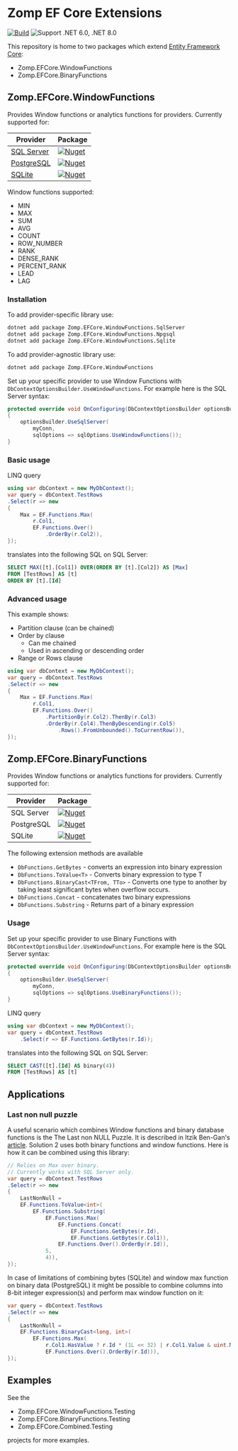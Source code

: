 # Zomp EF Core Extensions

[![Build](https://github.com/zompinc/efcore-extensions/actions/workflows/build.yml/badge.svg)](https://github.com/zompinc/efcore-extensions/actions/workflows/build.yml)
![Support .NET 6.0, .NET 8.0](https://img.shields.io/badge/dotnet%20version-net6.0,net8.0-blue)

This repository is home to two packages which extend [Entity Framework Core](https://github.com/dotnet/efcore):

- Zomp.EFCore.WindowFunctions
- Zomp.EFCore.BinaryFunctions

## Zomp.EFCore.WindowFunctions

Provides Window functions or analytics functions for providers. Currently supported for:

| Provider                                                                                         | Package                                                                                                                                                |
| ------------------------------------------------------------------------------------------------ | ------------------------------------------------------------------------------------------------------------------------------------------------------ |
| [SQL Server](https://docs.microsoft.com/en-us/sql/t-sql/queries/select-over-clause-transact-sql) | [![Nuget](https://img.shields.io/nuget/v/Zomp.EFCore.WindowFunctions.SqlServer)](https://www.nuget.org/packages/Zomp.EFCore.WindowFunctions.SqlServer) |
| [PostgreSQL](https://www.postgresql.org/docs/current/tutorial-window.html)                       | [![Nuget](https://img.shields.io/nuget/v/Zomp.EFCore.WindowFunctions.Npgsql)](https://www.nuget.org/packages/Zomp.EFCore.WindowFunctions.Npgsql)       |
| [SQLite](https://www.sqlite.org/windowfunctions.html)                                            | [![Nuget](https://img.shields.io/nuget/v/Zomp.EFCore.WindowFunctions.Sqlite)](https://www.nuget.org/packages/Zomp.EFCore.WindowFunctions.Sqlite)       |

Window functions supported:

- MIN
- MAX
- SUM
- AVG
- COUNT
- ROW_NUMBER
- RANK
- DENSE_RANK
- PERCENT_RANK
- LEAD
- LAG

### Installation

To add provider-specific library use:

```sh
dotnet add package Zomp.EFCore.WindowFunctions.SqlServer
dotnet add package Zomp.EFCore.WindowFunctions.Npgsql
dotnet add package Zomp.EFCore.WindowFunctions.Sqlite
```

To add provider-agnostic library use:

```sh
dotnet add package Zomp.EFCore.WindowFunctions
```

Set up your specific provider to use Window Functions with `DbContextOptionsBuilder.UseWindowFunctions`. For example here is the SQL Server syntax:

```cs
protected override void OnConfiguring(DbContextOptionsBuilder optionsBuilder)
{
    optionsBuilder.UseSqlServer(
        myConn,
        sqlOptions => sqlOptions.UseWindowFunctions());
}
```

### Basic usage

LINQ query

```cs
using var dbContext = new MyDbContext();
var query = dbContext.TestRows
.Select(r => new
{
    Max = EF.Functions.Max(
        r.Col1,
        EF.Functions.Over()
            .OrderBy(r.Col2)),
});
```

translates into the following SQL on SQL Server:

```sql
SELECT MAX([t].[Col1]) OVER(ORDER BY [t].[Col2]) AS [Max]
FROM [TestRows] AS [t]
ORDER BY [t].[Id]
```

### Advanced usage

This example shows:

- Partition clause (can be chained)
- Order by clause
  - Can me chained
  - Used in ascending or descending order
- Range or Rows clause

```cs
using var dbContext = new MyDbContext();
var query = dbContext.TestRows
.Select(r => new
{
    Max = EF.Functions.Max(
        r.Col1,
        EF.Functions.Over()
            .PartitionBy(r.Col2).ThenBy(r.Col3)
            .OrderBy(r.Col4).ThenByDescending(r.Col5)
                .Rows().FromUnbounded().ToCurrentRow()),
});
```

## Zomp.EFCore.BinaryFunctions

Provides Window functions or analytics functions for providers. Currently supported for:

| Provider   | Package                                                                                                                                                |
| ---------- | ------------------------------------------------------------------------------------------------------------------------------------------------------ |
| SQL Server | [![Nuget](https://img.shields.io/nuget/v/Zomp.EFCore.BinaryFunctions.SqlServer)](https://www.nuget.org/packages/Zomp.EFCore.BinaryFunctions.SqlServer) |
| PostgreSQL | [![Nuget](https://img.shields.io/nuget/v/Zomp.EFCore.BinaryFunctions.Npgsql)](https://www.nuget.org/packages/Zomp.EFCore.BinaryFunctions.Npgsql)       |
| SQLite     | [![Nuget](https://img.shields.io/nuget/v/Zomp.EFCore.BinaryFunctions.Sqlite)](https://www.nuget.org/packages/Zomp.EFCore.BinaryFunctions.Sqlite)       |

The following extension methods are available

- `DbFunctions.GetBytes` - converts an expression into binary expression
- `DbFunctions.ToValue<T>` - Converts binary expression to type T
- `DbFunctions.BinaryCast<TFrom, TTo>` - Converts one type to another by taking least significant bytes when overflow occurs.
- `DbFunctions.Concat` - concatenates two binary expressions
- `DbFunctions.Substring` - Returns part of a binary expression

### Usage

Set up your specific provider to use Binary Functions with `DbContextOptionsBuilder.UseWindowFunctions`. For example here is the SQL Server syntax:

```cs
protected override void OnConfiguring(DbContextOptionsBuilder optionsBuilder)
{
    optionsBuilder.UseSqlServer(
        myConn,
        sqlOptions => sqlOptions.UseBinaryFunctions());
}
```

LINQ query

```cs
using var dbContext = new MyDbContext();
var query = dbContext.TestRows
    .Select(r => EF.Functions.GetBytes(r.Id));
```

translates into the following SQL on SQL Server:

```sql
SELECT CAST([t].[Id] AS binary(4))
FROM [TestRows] AS [t]
```

## Applications

### Last non null puzzle

A useful scenario which combines Window functions and binary database functions is the The Last non NULL Puzzle. It is described in Itzik Ben-Gan's [article](https://www.itprotoday.com/sql-server/last-non-null-puzzle). Solution 2 uses both binary functions and window functions. Here is how it can be combined using this library:

```cs
// Relies on Max over binary.
// Currently works with SQL Server only.
var query = dbContext.TestRows
.Select(r => new
{
    LastNonNull =
    EF.Functions.ToValue<int>(
        EF.Functions.Substring(
            EF.Functions.Max(
                EF.Functions.Concat(
                    EF.Functions.GetBytes(r.Id),
                    EF.Functions.GetBytes(r.Col1)),
                EF.Functions.Over().OrderBy(r.Id)),
            5,
            4)),
});
```

In case of limitations of combining bytes (SQLite) and window max function on binary data (PostgreSQL) it might be possible to combine columns into 8-bit integer expression(s) and perform max window function on it:

```cs
var query = dbContext.TestRows
.Select(r => new
{
    LastNonNull =
    EF.Functions.BinaryCast<long, int>(
        EF.Functions.Max(
            r.Col1.HasValue ? r.Id * (1L << 32) | r.Col1.Value & uint.MaxValue : (long?)null,
            EF.Functions.Over().OrderBy(r.Id))),
});
```

## Examples

See the

- Zomp.EFCore.WindowFunctions.Testing
- Zomp.EFCore.BinaryFunctions.Testing
- Zomp.EFCore.Combined.Testing

projects for more examples.

